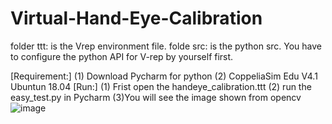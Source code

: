 # Virtual-Hand-Eye-Calibration
folder ttt: is the Vrep environment file.
folde src: is the python src.
You have to configure the python API for V-rep by yourself first. 

[Requirement:]
(1) Download Pycharm for python
(2) CoppeliaSim Edu V4.1 Ubuntun 18.04
[Run:]
(1) Frist open the handeye_calibration.ttt
(2) run the easy_test.py in Pycharm 
(3)You will see the image shown from opencv 
![image](https://github.com/zhoushuai123/Virtual-Hand-Eye-Calibration/blob/main/image/easy_test.png)
